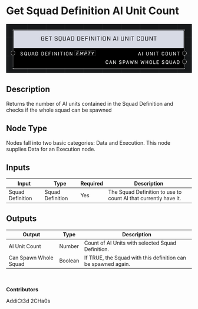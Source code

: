 # Get Squad Definition AI Unit Count
![alt text](get-squad-definition-ai-unit-count.png)
## Description
Returns the number of AI units contained in the Squad Definition and checks if the whole squad can be spawned

## Node Type
Nodes fall into two basic categories: Data and Execution. This node supplies Data for an Execution node.

## Inputs
| Input            | Type             | Required | Description												    |
|------------------|------------------|----------|--------------------------------------------------------------|
| Squad Definition | Squad Definition | Yes | The Squad Definition to use to count AI that currently have it. |

## Outputs
| Output           | Type             | Description												     |
|------------------|------------------|--------------------------------------------------------------|
| AI Unit Count | Number | Count of AI Units with selected Squad Definition. |
| Can Spawn Whole Squad | Boolean | If TRUE, the Squad with this definition can be spawned again. |

\
\
**Contributors**

AddiCt3d 2CHa0s